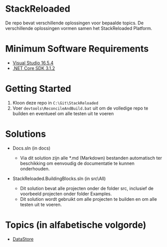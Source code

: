 # StackReloaded
De repo bevat verschillende oplossingen voor bepaalde topics.
De verschillende oplossingen vormen samen het StackReloaded Platform.

# Minimum Software Requirements
- [Visual Studio 16.5.4](https://visualstudio.microsoft.com/vs/)
- [.NET Core SDK 3.1.2](https://dotnet.microsoft.com/download/)

# Getting Started
1. Kloon deze repo in `C:\Git\StackReloaded`
2. Voer `devtools\ReconcileAndBuild.bat` uit om de volledige repo te builden en eventueel om alle testen uit te voeren

# Solutions
- Docs.sln (in docs)
  - Via dit solution zijn alle *.md (Markdown) bestanden automatisch ter beschikking om eenvoudig de documentatie te kunnen onderhouden.

- StackReloaded.BuildingBlocks.sln (in src\All)
  - Dit solution bevat alle projecten onder de folder src, inclusief de voorbeeld projecten onder folder Examples.
  - Dit solution wordt gebruikt om alle projecten te builden en om alle testen uit te voeren.

# Topics (in alfabetische volgorde)
- [DataStore](src/DataStore/README)